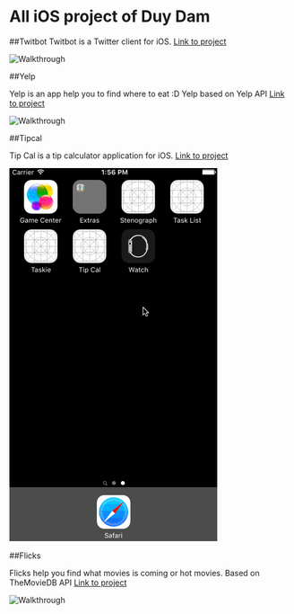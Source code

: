 # All iOS project of Duy Dam

##Twitbot
Twitbot is a Twitter client for iOS.
[Link to project](https://github.com/RyanDam/Twitbot)

![Walkthrough](https://github.com/RyanDam/Twitbot/raw/master/Twitbot.gif)

##Yelp

Yelp is an app help you to find where to eat :D Yelp based on Yelp API
[Link to project](https://github.com/RyanDam/-Assignment-2-Yelp)

![Walkthrough](https://github.com/RyanDam/-Assignment-2-Yelp/raw/master/walkthrough.gif)

##Tipcal

Tip Cal is a tip calculator application for iOS.
[Link to project](https://github.com/RyanDam/TipCalculatorSwiftApp)

![walkthrough](https://github.com/RyanDam/TipCalculatorSwiftApp/raw/master/walkthrough.gif)

##Flicks

Flicks help you find what movies is coming or hot movies. Based on TheMovieDB API
[Link to project](https://github.com/RyanDam/-Assigment-1-Flicks)

![Walkthrough](https://github.com/RyanDam/-Assigment-1-Flicks/raw/master/walkthrough.gif)
